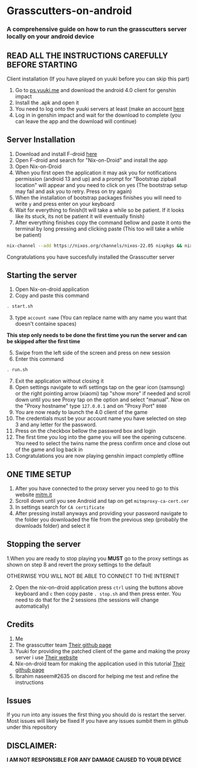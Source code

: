 # Grasscutters-on-android
### A comprehensive guide on how to run the grasscutters server locally on your android device 
## **READ ALL THE INSTRUCTIONS CAREFULLY BEFORE STARTING**

Client installation (If you have played on yuuki before you can skip this part)
1. Go to [ps.yuuki.me](https://ps.yuuki.me/game/genshin-impact) and download the android 4.0 client for genshin impact
2. Install the .apk and open it
3. You need to log onto the yuuki servers at least (make an account [here](https://ps.yuuki.me/account/register?type=web)
4. Log in in genshin impact and wait for the download to complete (you can leave the app and the download will continue)

## Server Installation 
1. Download and install F-droid [here](https://f-droid.org/)
2. Open F-droid and search for "Nix-on-Droid" and install the app
3. Open Nix-on-Droid
4. When you first open the application it may ask you for notifications permission (android 13 and up) and a prompt for "Bootstrap zipball location" will appear and you need to click on yes (The bootstrap setup may fail and ask you to retry. Press on try again)
5. When the installation of bootstrap packages finishes you will need to write ```y``` and press enter on your keyboard
6. Wait for everything to finish(It will take a while so be patient. If it looks like its stuck, its not be patient it will eventually finish)
7. After everything finishes copy the command bellow and paste it onto the terminal by long pressing and clicking paste (This too will take a while be patient)
```sh
nix-channel --add https://nixos.org/channels/nixos-22.05 nixpkgs && nix-channel --update && nix-env -iA nixpkgs.git && git clone https://github.com/kostas214/Grasscutters-on-android/ && cd Grasscutters-on-android && . install.sh
```
Congratulations you have succesfully installed the Grasscutter server

## Starting the server
1. Open Nix-on-droid application
2. Copy and paste this command
```sh
. start.sh
```
3. type ```account name``` (You can replace name with any name you want that doesn't containe spaces)

**This step only needs to be done the first time you run the server and can be skipped after the first time** 

5. Swipe from the left side of the screen and press on new session
6. Enter this command
```sh
. run.sh
```
7. Exit the application without closing it
8. Open settings navigate to wifi settings tap on the gear icon (samsung) or the right pointing arrow (xiaomi) tap "show more" if needed and scroll down until you see Proxy tap on the option and select "manual". Now on the "Proxy hostname" type ```127.0.0.1``` and on "Proxy Port" ```8080```
9. You are now ready to launch the 4.0 client of the game
10. The credentials must be your account name you have selected on step 3 and any letter for the password.
11. Press on the checkbox bellow the password box and login
12. The first time you log into the game you will see the opening cutscene. You need to select the twins name the press confirm once and close out of the game and log back in
13. Congratulations you are now playing genshin impact completly offline 
## ONE TIME SETUP
1. After you have connected to the proxy server you need to go to this website [mitm.it](mitm.it)
2. Scroll down until you see Android and tap on get ```mitmproxy-ca-cert.cer```
3. In settings search for ```CA certificate```
4. After pressing install anyways and providing your password navigate to the folder you downloaded the file from the previous step (probably the downloads folder) and select it

## Stopping the server
1.When you are ready to stop playing you **MUST** go to the proxy settings as shown on step 8 and revert the proxy settings to the default

OTHERWISE YOU WILL NOT BE ABLE TO CONNECT TO THE INTERNET

2. Open the nix-on-droid application press ```ctrl``` using the buttons above keyboard and ```c``` then copy paste ```. stop.sh``` and then press enter. You need to do that for the 2 sessions (the sessions will change automatically)

## Credits 
1. Me
2. The grasscutter team [Their github page](https://github.com/Grasscutters/Grasscutter)
3. Yuuki for providing the patched client of the game and making the proxy server i use [Their website](http://ps.yuuki.me/)
4. Nix-on-droid team for making the application used in this tutorial [Their github page](https://github.com/nix-community/nix-on-droid) 
5. Ibrahim naseem#2635 on discord for helping me test and refine the instructions
## Issues
If you run into any issues the first thing you should do is restart the server. Most issues will likely be fixed 
If you have any issues sumbit them in github under this repository

## DISCLAIMER:
**I AM NOT RESPONSIBLE FOR ANY DAMAGE CAUSED TO YOUR DEVICE**









